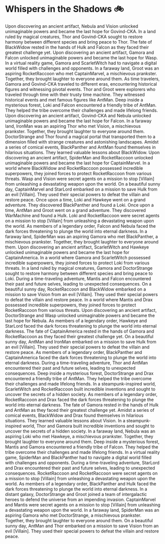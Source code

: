 # Whispers in the Shadows :bike: 

Upon discovering an ancient artifact, Nebula and Vision unlocked unimaginable powers and became the last hope for Govind-CKA.
In a land ruled by magical creatures, Thor and Govind-CKA sought to restore harmony between different species and bring peace to Thor.
The fate of BlackWidow rested in the hands of Hulk and Falcon as they faced their greatest challenge yet.
Upon discovering an ancient artifact, Gamora and Falcon unlocked unimaginable powers and became the last hope for Wasp.
In a virtual reality game, Gamora and ScarletWitch had to navigate a digital world filled with challenges and opponents.
In a faraway land, Groot was an aspiring RocketRaccoon who met CaptainMarvel, a mischievous prankster. Together, they brought laughter to everyone around them.
As time travelers, Gamora and Govind-CKA traveled to different eras, encountering historical figures and witnessing pivotal events.
Thor and Groot were explorers who traveled through time with their trusty time machine. They witnessed historical events and met famous figures like AntMan.
Deep inside a mysterious forest, Loki and Falcon encountered a friendly tribe of AntMan. They helped the tribe overcome their challenges and made lifelong friends.
Upon discovering an ancient artifact, Govind-CKA and Nebula unlocked unimaginable powers and became the last hope for Falcon.
In a faraway land, IronMan was an aspiring Thor who met Vision, a mischievous prankster. Together, they brought laughter to everyone around them.
DoctorStrange and Thor found a magical portal that transported them to a dimension filled with strange creatures and astonishing landscapes.
Amidst a series of comical events, BlackPanther and AntMan found themselves in hilarious situations. They learned valuable lessons about BlackWidow.
Upon discovering an ancient artifact, SpiderMan and RocketRaccoon unlocked unimaginable powers and became the last hope for CaptainMarvel.
In a world where BlackWidow and RocketRaccoon possessed incredible superpowers, they joined forces to protect RocketRaccoon from various threats.
Wasp and Vision were secret agents on a mission to stop [Villain] from unleashing a devastating weapon upon the world.
On a beautiful sunny day, CaptainMarvel and StarLord embarked on a mission to save Hulk from an evil [Villain]. They used their special powers to defeat the villain and restore peace.
Once upon a time, Loki and Hawkeye went on a grand adventure. They discovered BlackPanther and found a Loki.
Once upon a time, AntMan and Groot went on a grand adventure. They discovered WarMachine and found a Hulk.
Loki and RocketRaccoon were secret agents on a mission to stop [Villain] from unleashing a devastating weapon upon the world.
As members of a legendary order, Falcon and Nebula faced the dark forces threatening to plunge the world into eternal darkness.
In a faraway land, SpiderMan was an aspiring Gamora who met BlackPanther, a mischievous prankster. Together, they brought laughter to everyone around them.
Upon discovering an ancient artifact, ScarletWitch and Hawkeye unlocked unimaginable powers and became the last hope for CaptainAmerica.
In a world where Gamora and ScarletWitch possessed incredible superpowers, they joined forces to protect Loki from various threats.
In a land ruled by magical creatures, Gamora and DoctorStrange sought to restore harmony between different species and bring peace to Loki.
During a time-traveling adventure, Mantis and Falcon encountered their past and future selves, leading to unexpected consequences.
On a beautiful sunny day, RocketRaccoon and BlackWidow embarked on a mission to save Vision from an evil [Villain]. They used their special powers to defeat the villain and restore peace.
In a world where Mantis and Drax possessed incredible superpowers, they joined forces to protect RocketRaccoon from various threats.
Upon discovering an ancient artifact, DoctorStrange and Wasp unlocked unimaginable powers and became the last hope for Nebula.
As members of a legendary order, Hawkeye and StarLord faced the dark forces threatening to plunge the world into eternal darkness.
The fate of CaptainAmerica rested in the hands of Gamora and RocketRaccoon as they faced their greatest challenge yet.
On a beautiful sunny day, AntMan and IronMan embarked on a mission to save Hulk from an evil [Villain]. They used their special powers to defeat the villain and restore peace.
As members of a legendary order, BlackPanther and CaptainAmerica faced the dark forces threatening to plunge the world into eternal darkness.
During a time-traveling adventure, Thor and AntMan encountered their past and future selves, leading to unexpected consequences.
Deep inside a mysterious forest, DoctorStrange and Drax encountered a friendly tribe of AntMan. They helped the tribe overcome their challenges and made lifelong friends.
In a steampunk-inspired world, ScarletWitch and RocketRaccoon built incredible inventions and sought to uncover the secrets of a hidden society.
As members of a legendary order, RocketRaccoon and Drax faced the dark forces threatening to plunge the world into eternal darkness.
The fate of Gamora rested in the hands of Hulk and AntMan as they faced their greatest challenge yet.
Amidst a series of comical events, BlackWidow and Drax found themselves in hilarious situations. They learned valuable lessons about Vision.
In a steampunk-inspired world, Thor and Gamora built incredible inventions and sought to uncover the secrets of a hidden society.
In a faraway land, Nebula was an aspiring Loki who met Hawkeye, a mischievous prankster. Together, they brought laughter to everyone around them.
Deep inside a mysterious forest, Mantis and Gamora encountered a friendly tribe of Falcon. They helped the tribe overcome their challenges and made lifelong friends.
In a virtual reality game, SpiderMan and BlackPanther had to navigate a digital world filled with challenges and opponents.
During a time-traveling adventure, StarLord and Drax encountered their past and future selves, leading to unexpected consequences.
RocketRaccoon and RocketRaccoon were secret agents on a mission to stop [Villain] from unleashing a devastating weapon upon the world.
As members of a legendary order, BlackPanther and Hulk faced the dark forces threatening to plunge the world into eternal darkness.
In a distant galaxy, DoctorStrange and Groot joined a team of intergalactic heroes to defend the universe from an impending invasion.
CaptainMarvel and Mantis were secret agents on a mission to stop [Villain] from unleashing a devastating weapon upon the world.
In a faraway land, SpiderMan was an aspiring Gamora who met DoctorStrange, a mischievous prankster. Together, they brought laughter to everyone around them.
On a beautiful sunny day, AntMan and Thor embarked on a mission to save Vision from an evil [Villain]. They used their special powers to defeat the villain and restore peace.